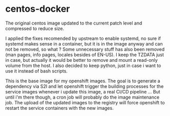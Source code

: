 # centos-docker
The original centos image updated to the current patch level and compressed to reduce size.

I applied the fixes recomended by upstream to enable systemd, no sure if systemd makes sense in a container, but it is in the image anyway and can not be removed, so what ?
Some unnecessary stuff has also been removed (man pages, info pages, locales besides of EN-US).
I keep the TZDATA just in case, but actually it would be better to remove and mount a read-only volume from the host.
I also decided to keep python, just in case i want to use it instead of bash scripts.

This is the base image for my openshift images.
The goal is to generate a dependency via S2I and let openshift trigger the building processes for the service images whenever i update this image, a real CI/CD pipeline ...
But until i'm there though, a cron job will probably do the image maintenance job.
The upload of the updated images to the registry will force openshift to restart the service containers with the new images.
